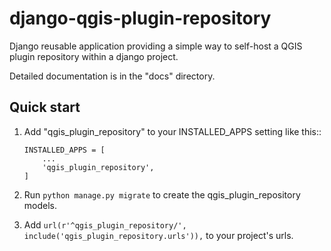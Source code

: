 django-qgis-plugin-repository
=============================

Django reusable application providing a simple way to self-host a QGIS
plugin repository within a django project.

Detailed documentation is in the "docs" directory.

Quick start
-----------

1. Add "qgis_plugin_repository" to your INSTALLED_APPS setting like this::
    ```
    INSTALLED_APPS = [
        ...
        'qgis_plugin_repository',
    ]
    ```

2. Run `python manage.py migrate` to create the qgis_plugin_repository models.

3. Add `url(r'^qgis_plugin_repository/', include('qgis_plugin_repository.urls')),` to your project's urls.
